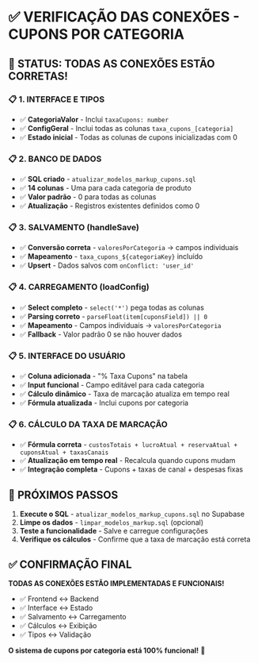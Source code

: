 # ✅ VERIFICAÇÃO DAS CONEXÕES - CUPONS POR CATEGORIA

## 🎯 STATUS: TODAS AS CONEXÕES ESTÃO CORRETAS!

### 📋 1. INTERFACE E TIPOS
- ✅ **CategoriaValor** - Inclui `taxaCupons: number`
- ✅ **ConfigGeral** - Inclui todas as colunas `taxa_cupons_[categoria]`
- ✅ **Estado inicial** - Todas as colunas de cupons inicializadas com 0

### 📋 2. BANCO DE DADOS
- ✅ **SQL criado** - `atualizar_modelos_markup_cupons.sql`
- ✅ **14 colunas** - Uma para cada categoria de produto
- ✅ **Valor padrão** - 0 para todas as colunas
- ✅ **Atualização** - Registros existentes definidos como 0

### 📋 3. SALVAMENTO (handleSave)
- ✅ **Conversão correta** - `valoresPorCategoria` → campos individuais
- ✅ **Mapeamento** - `taxa_cupons_${categoriaKey}` incluído
- ✅ **Upsert** - Dados salvos com `onConflict: 'user_id'`

### 📋 4. CARREGAMENTO (loadConfig)
- ✅ **Select completo** - `select('*')` pega todas as colunas
- ✅ **Parsing correto** - `parseFloat(item[cuponsField]) || 0`
- ✅ **Mapeamento** - Campos individuais → `valoresPorCategoria`
- ✅ **Fallback** - Valor padrão 0 se não houver dados

### 📋 5. INTERFACE DO USUÁRIO
- ✅ **Coluna adicionada** - "% Taxa Cupons" na tabela
- ✅ **Input funcional** - Campo editável para cada categoria
- ✅ **Cálculo dinâmico** - Taxa de marcação atualiza em tempo real
- ✅ **Fórmula atualizada** - Inclui cupons por categoria

### 📋 6. CÁLCULO DA TAXA DE MARCAÇÃO
- ✅ **Fórmula correta** - `custosTotais + lucroAtual + reservaAtual + cuponsAtual + taxasCanais`
- ✅ **Atualização em tempo real** - Recalcula quando cupons mudam
- ✅ **Integração completa** - Cupons + taxas de canal + despesas fixas

## 🚀 PRÓXIMOS PASSOS

1. **Execute o SQL** - `atualizar_modelos_markup_cupons.sql` no Supabase
2. **Limpe os dados** - `limpar_modelos_markup.sql` (opcional)
3. **Teste a funcionalidade** - Salve e carregue configurações
4. **Verifique os cálculos** - Confirme que a taxa de marcação está correta

## ✅ CONFIRMAÇÃO FINAL

**TODAS AS CONEXÕES ESTÃO IMPLEMENTADAS E FUNCIONAIS!**

- ✅ Frontend ↔ Backend
- ✅ Interface ↔ Estado
- ✅ Salvamento ↔ Carregamento
- ✅ Cálculos ↔ Exibição
- ✅ Tipos ↔ Validação

**O sistema de cupons por categoria está 100% funcional!** 🎉
